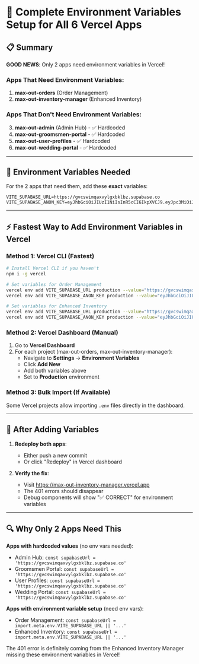 # 🚀 Complete Environment Variables Setup for All 6 Vercel Apps

## 📋 Summary

**GOOD NEWS**: Only 2 apps need environment variables in Vercel!

### Apps That Need Environment Variables:
1. **max-out-orders** (Order Management)
2. **max-out-inventory-manager** (Enhanced Inventory) 

### Apps That Don't Need Environment Variables:
3. **max-out-admin** (Admin Hub) - ✅ Hardcoded
4. **max-out-groomsmen-portal** - ✅ Hardcoded  
5. **max-out-user-profiles** - ✅ Hardcoded
6. **max-out-wedding-portal** - ✅ Hardcoded

---

## 🔧 Environment Variables Needed

For the 2 apps that need them, add these **exact** variables:

```env
VITE_SUPABASE_URL=https://gvcswimqaxvylgxbklbz.supabase.co
VITE_SUPABASE_ANON_KEY=eyJhbGciOiJIUzI1NiIsInR5cCI6IkpXVCJ9.eyJpc3MiOiJzdXBhYmFzZSIsInJlZiI6Imd2Y3N3aW1xYXh2eWxneGJrbGJ6Iiwicm9sZSI6ImFub24iLCJpYXQiOjE3NTM3NjA1MzAsImV4cCI6MjA2OTMzNjUzMH0.UZdiGcJXUV5VYetjWXV26inmbj2yXdiT03Z6t_5Lg24
```

---

## ⚡ Fastest Way to Add Environment Variables in Vercel

### Method 1: Vercel CLI (Fastest)
```bash
# Install Vercel CLI if you haven't
npm i -g vercel

# Set variables for Order Management
vercel env add VITE_SUPABASE_URL production --value="https://gvcswimqaxvylgxbklbz.supabase.co" --project=max-out-orders
vercel env add VITE_SUPABASE_ANON_KEY production --value="eyJhbGciOiJIUzI1NiIsInR5cCI6IkpXVCJ9.eyJpc3MiOiJzdXBhYmFzZSIsInJlZiI6Imd2Y3N3aW1xYXh2eWxneGJrbGJ6Iiwicm9sZSI6ImFub24iLCJpYXQiOjE3NTM3NjA1MzAsImV4cCI6MjA2OTMzNjUzMH0.UZdiGcJXUV5VYetjWXV26inmbj2yXdiT03Z6t_5Lg24" --project=max-out-orders

# Set variables for Enhanced Inventory
vercel env add VITE_SUPABASE_URL production --value="https://gvcswimqaxvylgxbklbz.supabase.co" --project=max-out-inventory-manager
vercel env add VITE_SUPABASE_ANON_KEY production --value="eyJhbGciOiJIUzI1NiIsInR5cCI6IkpXVCJ9.eyJpc3MiOiJzdXBhYmFzZSIsInJlZiI6Imd2Y3N3aW1xYXh2eWxneGJrbGJ6Iiwicm9sZSI6ImFub24iLCJpYXQiOjE3NTM3NjA1MzAsImV4cCI6MjA2OTMzNjUzMH0.UZdiGcJXUV5VYetjWXV26inmbj2yXdiT03Z6t_5Lg24" --project=max-out-inventory-manager
```

### Method 2: Vercel Dashboard (Manual)
1. Go to **Vercel Dashboard**
2. For each project (max-out-orders, max-out-inventory-manager):
   - Navigate to **Settings** → **Environment Variables**
   - Click **Add New**
   - Add both variables above
   - Set to **Production** environment

### Method 3: Bulk Import (If Available)
Some Vercel projects allow importing `.env` files directly in the dashboard.

---

## 🎯 After Adding Variables

1. **Redeploy both apps**:
   - Either push a new commit
   - Or click "Redeploy" in Vercel dashboard

2. **Verify the fix**:
   - Visit https://max-out-inventory-manager.vercel.app
   - The 401 errors should disappear
   - Debug components will show "✅ CORRECT" for environment variables

---

## 🔍 Why Only 2 Apps Need This

**Apps with hardcoded values** (no env vars needed):
- Admin Hub: `const supabaseUrl = 'https://gvcswimqaxvylgxbklbz.supabase.co'`
- Groomsmen Portal: `const supabaseUrl = 'https://gvcswimqaxvylgxbklbz.supabase.co'`
- User Profiles: `const supabaseUrl = 'https://gvcswimqaxvylgxbklbz.supabase.co'`
- Wedding Portal: `const supabaseUrl = 'https://gvcswimqaxvylgxbklbz.supabase.co'`

**Apps with environment variable setup** (need env vars):
- Order Management: `const supabaseUrl = import.meta.env.VITE_SUPABASE_URL || '...'`
- Enhanced Inventory: `const supabaseUrl = import.meta.env.VITE_SUPABASE_URL || '...'`

The 401 error is definitely coming from the Enhanced Inventory Manager missing these environment variables in Vercel!